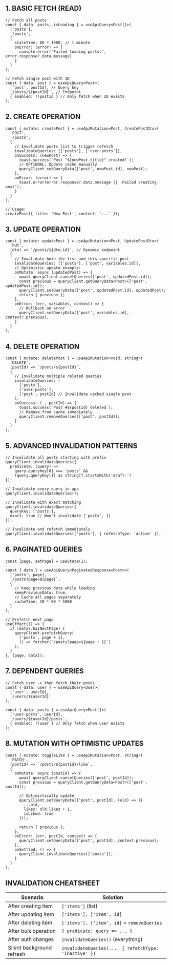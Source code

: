 ## **1. BASIC FETCH (READ)**  
```tsx
// Fetch all posts
const { data: posts, isLoading } = useApiQuery<Post[]>(
  ['posts'], 
  '/posts',
  {
    staleTime: 60 * 1000, // 1 minute
    onError: (error) => {
      console.error('Failed loading posts:', error.response?.data.message)
    }
  }
);

// Fetch single post with ID
const { data: post } = useApiQuery<Post>(
  ['post', postId], // Query key
  `/posts/${postId}`, // Endpoint
  { enabled: !!postId } // Only fetch when ID exists
);
```

## **2. CREATE OPERATION**  
```tsx
const { mutate: createPost } = useApiMutation<Post, CreatePostDto>(
  'POST',
  '/posts',
  {
    // Invalidate posts list to trigger refetch
    invalidateQueries: [['posts'], ['user-posts']],
    onSuccess: (newPost) => {
      toast.success(`Post "${newPost.title}" created!`);
      // OPTIONAL: Update cache manually
      queryClient.setQueryData(['post', newPost.id], newPost);
    },
    onError: (error) => {
      toast.error(error.response?.data.message || 'Failed creating post');
    }
  }
);

// Usage:
createPost({ title: 'New Post', content: '...' });
```

## **3. UPDATE OPERATION**  
```tsx
const { mutate: updatePost } = useApiMutation<Post, UpdatePostDto>(
  'PUT',
  (dto) => `/posts/${dto.id}`, // Dynamic endpoint
  {
    // Invalidate both the list and this specific post
    invalidateQueries: [['posts'], ['post', variables.id]],
    // Optimistic update example:
    onMutate: async (updatedPost) => {
      await queryClient.cancelQueries(['post', updatedPost.id]);
      const previous = queryClient.getQueryData<Post>(['post', updatedPost.id]);
      queryClient.setQueryData(['post', updatedPost.id], updatedPost);
      return { previous };
    },
    onError: (err, variables, context) => {
      // Rollback on error
      queryClient.setQueryData(['post', variables.id], context?.previous);
    }
  }
);
```

## **4. DELETE OPERATION**  
```tsx
const { mutate: deletePost } = useApiMutation<void, string>(
  'DELETE',
  (postId) => `/posts/${postId}`,
  {
    // Invalidate multiple related queries
    invalidateQueries: [
      ['posts'], 
      ['user-posts'],
      ['post', postId] // Invalidate cached single post
    ],
    onSuccess: (_, postId) => {
      toast.success(`Post #${postId} deleted`);
      // Remove from cache immediately
      queryClient.removeQueries(['post', postId]);
    }
  }
);
```

## **5. ADVANCED INVALIDATION PATTERNS**  
```tsx
// Invalidate all posts starting with prefix
queryClient.invalidateQueries({
  predicate: (query) => 
    query.queryKey[0] === 'posts' && 
    (query.queryKey[1] as string)?.startsWith('draft-')
});

// Invalidate every query in app
queryClient.invalidateQueries();

// Invalidate with exact matching
queryClient.invalidateQueries({
  queryKey: ['posts'],
  exact: true // Won't invalidate ['posts', 1]
});

// Invalidate and refetch immediately
queryClient.invalidateQueries(['posts'], { refetchType: 'active' });
```

## **6. PAGINATED QUERIES**  
```tsx
const [page, setPage] = useState(1);

const { data } = useApiQuery<PaginatedResponse<Post>>(
  ['posts', page],
  `/posts?page=${page}`,
  {
    // Keep previous data while loading
    keepPreviousData: true,
    // Cache all pages separately
    cacheTime: 10 * 60 * 1000
  }
);

// Prefetch next page
useEffect(() => {
  if (data?.hasNextPage) {
    queryClient.prefetchQuery(
      ['posts', page + 1],
      () => fetcher(`/posts?page=${page + 1}`)
    );
  }
}, [page, data]);
```

## **7. DEPENDENT QUERIES**  
```tsx
// Fetch user -> then fetch their posts
const { data: user } = useApiQuery<User>(
  ['user', userId], 
  `/users/${userId}`
);

const { data: posts } = useApiQuery<Post[]>(
  ['user-posts', userId],
  `/users/${userId}/posts`,
  { enabled: !!user } // Only fetch when user exists
);
```

## **8. MUTATION WITH OPTIMISTIC UPDATES**  
```tsx
const { mutate: toggleLike } = useApiMutation<Post, string>(
  'PATCH',
  (postId) => `/posts/${postId}/like`,
  {
    onMutate: async (postId) => {
      await queryClient.cancelQueries(['post', postId]);
      const previous = queryClient.getQueryData<Post>(['post', postId]);
      
      // Optimistically update
      queryClient.setQueryData(['post', postId], (old) => ({
        ...old,
        likes: old.likes + 1,
        isLiked: true
      }));
      
      return { previous };
    },
    onError: (err, postId, context) => {
      queryClient.setQueryData(['post', postId], context.previous);
    },
    onSettled: () => {
      queryClient.invalidateQueries(['posts']);
    }
  }
);
```

## **INVALIDATION CHEATSHEET**  
| Scenario | Solution |
|----------|----------|
| After creating item | `['items']` (list) |
| After updating item | `['items'], ['item', id]` |
| After deleting item | `['items'], ['item', id]` + `removeQueries` |
| After bulk operation | `{ predicate: query => ... }` |
| After auth changes | `invalidateQueries()` (everything) |
| Silent background refresh | `invalidateQueries(..., { refetchType: 'inactive' })` |

